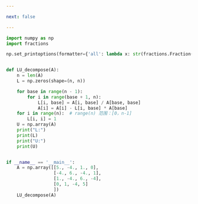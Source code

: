 ```yaml
---

next: false

---
```




<BlogInfo id="1148" title="25.LU分解" author="白日梦想猿" pv=0 read_times=0 pre_cost_time="0分36秒" category="算法" tag_list="['算法']" create_time="2021.05.07 19:59:20" update_time="2021.10.10 20:29:42" />

```python
import numpy as np
import fractions

np.set_printoptions(formatter={'all': lambda x: str(fractions.Fraction(x).limit_denominator())})


def LU_decompose(A):
    n = len(A)
    L = np.zeros(shape=(n, n))

    for base in range(n - 1):
        for i in range(base + 1, n):
            L[i, base] = A[i, base] / A[base, base]
            A[i] = A[i] - L[i, base] * A[base]
    for i in range(n):  # range(n) 范围：[0，n-1]
        L[i, i] = 1
    U = np.array(A)
    print("L:")
    print(L)
    print("U:")
    print(U)


if __name__ == '__main__':
    A = np.array([[5., -4., 1., 0],
                  [-4., 6., -4., 1],
                  [1., -4., 6., -4],
                  [0, 1, -4, 5]
                  ])
    LU_decompose(A)

```



<ActionBox />
